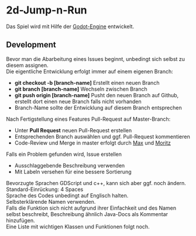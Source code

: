 # 2d-Jump-n-Run
Das Spiel wird mit Hilfe der [Godot-Engine](https://godotengine.org/) entwickelt.
## Development
Bevor man die Abarbeitung eines Issues beginnt, unbedingt sich selbst zu diesem assignen. <br/>
Die eigentliche Entwicklung erfolgt immer auf einem eigenen Branch:
* **git checkout -b \[branch-name\]** Erstellt einen neuen Branch
* **git branch \[branch-name\]** Wechseln zwischen Branch
* **git push origin \[branch-name\]** Pusht den neuen Branch auf Github, erstellt dort einen neue Branch falls nicht vorhanden
* Branch-Name sollte der Entwicklung auf diesem Branch entsprechen<br/>

Nach Fertigstellung eines Features Pull-Request auf Master-Branch:
* Unter **Pull Request** neuen Pull-Request erstellen
* Entsprechenden Branch auswählen und ggf. Pull-Request kommentieren
* Code-Review und Merge in master erfolgt durch [Max](https://github.com/rxt30) und [Moritz](https://github.com/Firomaeor)<br/>

Falls ein Problem gefunden wird, Issue erstellen
* Ausschlaggebende Beschreibung verwenden
* Mit Labeln versehen für eine bessere Sortierung<br/>

Bevorzugte Sprachen GDScript und c++, kann sich aber ggf. noch ändern.<br/>
Standard-Einrückung: 4 Spaces<br/>
Sprache des Codes unbedingt auf Englisch halten.<br/>
Selbsterklärende Namen verwenden.<br/>
Falls die Funktion sich nicht aufgrund ihrer Einfachkeit und des Namen selbst beschreibt, Beschreibung ähnlich Java-Docs als Kommentar hinzufügen.</br>
Eine Liste mit wichtigen Klassen und Funktionen folgt noch.<br/>
